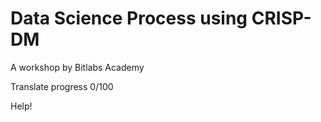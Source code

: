 # Data Science Process using CRISP-DM

A workshop by Bitlabs Academy

Translate progress 0/100

Help!
